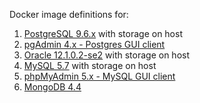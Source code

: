 Docker image definitions for:

1) [PostgreSQL 9.6.x](postgres/9.6/readme.md) with storage on host
2) [pgAdmin 4.x - Postgres GUI client](postgres/pgadmin/readme.md)
3) [Oracle 12.1.0.2-se2](oracle/12.1.0.2-se2/readme.md) with storage on host
4) [MySQL 5.7](mysql/5.7/readme.md) with storage on host
5) [phpMyAdmin 5.x - MySQL GUI client](mysql/phpMyAdmin/readme.md)
6) [MongoDB 4.4](mongod/4.4.1/readme.md)